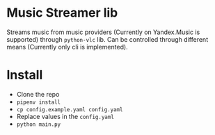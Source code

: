 # Music Streamer lib

Streams music from music providers (Currently on Yandex.Music is supported) through `python-vlc` lib.
Can be controlled through different means (Currently only cli is implemented).

# Install

- Clone the repo
- `pipenv install`
- `cp config.example.yaml config.yaml`
- Replace values in the `config.yaml`
- `python main.py`
